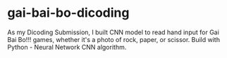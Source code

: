 # gai-bai-bo-dicoding
As my Dicoding Submission, I built CNN model to read hand input for Gai Bai Bo!!! games, whether it's a photo of rock, paper, or scissor. Build with Python - Neural Network CNN algorithm.
